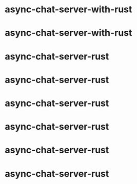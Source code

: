 # async-chat-server-with-rust
# async-chat-server-with-rust
# async-chat-server-rust
# async-chat-server-rust
# async-chat-server-rust
# async-chat-server-rust
# async-chat-server-rust
# async-chat-server-rust
